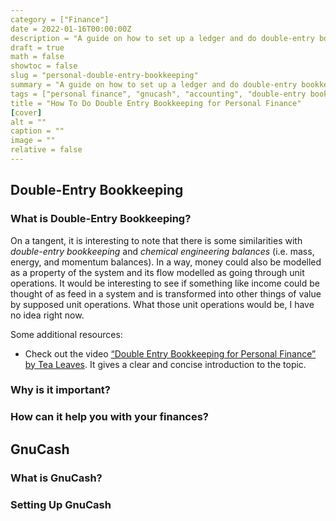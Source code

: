 ```yaml
---
category = ["Finance"]
date = 2022-01-16T00:00:00Z
description = "A guide on how to set up a ledger and do double-entry bookkeeping for your personal finances using GnuCash."
draft = true
math = false
showtoc = false
slug = "personal-double-entry-bookkeeping"
summary = "A guide on how to set up a ledger and do double-entry bookkeeping for your personal finances using GnuCash."
tags = ["personal finance", "gnucash", "accounting", "double-entry bookkeeping"]
title = "How To Do Double Entry Bookkeeping for Personal Finance"
[cover]
alt = ""
caption = ""
image = ""
relative = false
---
```


## Double-Entry Bookkeeping

### What is Double-Entry Bookkeeping?

On a tangent, it is interesting to note that there is some similarities with _double-entry bookkeeping_ and _chemical engineering balances_ (i.e. mass, energy, and momentum balances). In a way, money could also be modelled as a property of the system and its flow modelled as going through unit operations. It would be interesting to see if something like income could be thought of as feed in a system and is transformed into other things of value by supposed unit operations. What those unit operations would be, I have no idea right now.

Some additional resources:

* Check out the video [“Double Entry Bookkeeping for Personal Finance” by Tea Leaves](https://youtu.be/lIGJzQw79hg). It gives a clear and concise introduction to the topic.

### Why is it important?

### How can it help you with your finances?

## GnuCash

### What is GnuCash?

### Setting Up GnuCash
